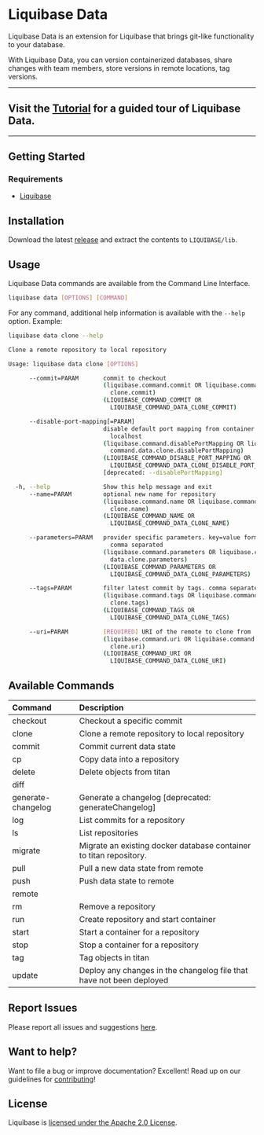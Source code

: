 # Liquibase Data

Liquibase Data is an extension for Liquibase that brings git-like functionality to your database.

With Liquibase Data, you can version containerized databases, share changes with team members, store versions in remote locations, tag versions.

***
## Visit the [Tutorial](beta/README.md) for a guided tour of Liquibase Data.
***

## Getting Started
### Requirements
*  [Liquibase](https://github.com/liquibase/liquibase/releases)

## Installation
Download the latest [release](https://github.com/liquibase/liquibase-data/releases) and extract the contents to `LIQUIBASE/lib`.

## Usage
Liquibase Data commands are available from the Command Line Interface. 
```bash
liquibase data [OPTIONS] [COMMAND]
```

For any command, additional help information is available with the `--help` option. Example:
```bash
liquibase data clone --help

Clone a remote repository to local repository

Usage: liquibase data clone [OPTIONS]

      --commit=PARAM       commit to checkout
                           (liquibase.command.commit OR liquibase.command.data.
                             clone.commit)
                           (LIQUIBASE_COMMAND_COMMIT OR
                             LIQUIBASE_COMMAND_DATA_CLONE_COMMIT)

      --disable-port-mapping[=PARAM]
                           disable default port mapping from container to
                             localhost
                           (liquibase.command.disablePortMapping OR liquibase.
                             command.data.clone.disablePortMapping)
                           (LIQUIBASE_COMMAND_DISABLE_PORT_MAPPING OR
                             LIQUIBASE_COMMAND_DATA_CLONE_DISABLE_PORT_MAPPING)
                           [deprecated: --disablePortMapping]

  -h, --help               Show this help message and exit
      --name=PARAM         optional new name for repository
                           (liquibase.command.name OR liquibase.command.data.
                             clone.name)
                           (LIQUIBASE_COMMAND_NAME OR
                             LIQUIBASE_COMMAND_DATA_CLONE_NAME)

      --parameters=PARAM   provider specific parameters. key=value format.
                             comma separated
                           (liquibase.command.parameters OR liquibase.command.
                             data.clone.parameters)
                           (LIQUIBASE_COMMAND_PARAMETERS OR
                             LIQUIBASE_COMMAND_DATA_CLONE_PARAMETERS)

      --tags=PARAM         filter latest commit by tags. comma separated
                           (liquibase.command.tags OR liquibase.command.data.
                             clone.tags)
                           (LIQUIBASE_COMMAND_TAGS OR
                             LIQUIBASE_COMMAND_DATA_CLONE_TAGS)

      --uri=PARAM          [REQUIRED] URI of the remote to clone from
                           (liquibase.command.uri OR liquibase.command.data.
                             clone.uri)
                           (LIQUIBASE_COMMAND_URI OR
                             LIQUIBASE_COMMAND_DATA_CLONE_URI)

```

## Available Commands
|Command |Description |
|:--- | :--- |
|checkout |Checkout a specific commit |
|clone |Clone a remote repository to local repository |
|commit |Commit current data state |
|cp |Copy data into a repository |
|delete |Delete objects from titan |
|diff | |
|generate-changelog |Generate a changelog [deprecated: generateChangelog] |
|log |List commits for a repository |
|ls |List repositories |
|migrate |Migrate an existing docker database container to titan repository. |
|pull |Pull a new data state from remote |
|push |Push data state to remote |
|remote | |
|rm |Remove a repository |
|run |Create repository and start container |
|start |Start a container for a repository |
|stop |Stop a container for a repository |
|tag |Tag objects in titan |
|update |Deploy any changes in the changelog file that have not been deployed |

## Report Issues
Please report all issues and suggestions [here](https://github.com/liquibase/liquibase-data/issues).

## Want to help?
Want to file a bug or improve documentation? Excellent! Read up on our guidelines for [contributing](https://www.liquibase.org/community/index.html)!

## License
Liquibase is [licensed under the Apache 2.0 License](https://github.com/liquibase/liquibase-data/blob/main/LICENSE).
